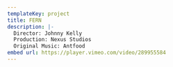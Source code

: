 ```yaml
---
templateKey: project
title: FERN
description: |-
  Director: Johnny Kelly
  Production: Nexus Studios
  Original Music: Antfood
embed url: https://player.vimeo.com/video/289955584
---
```

